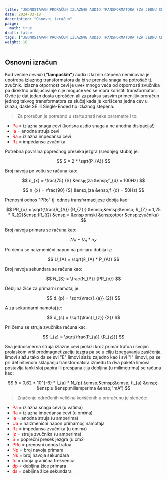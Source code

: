 ```yaml
---
title: "JEDNOSTAVAN PRORAČUN IZLAZNOG AUDIO TRANSFORMATORA (ZA JEDNU CEV)"
date: 2024-03-18
description: "Osnovni izračun"
paige:
  math: true
draft: false
tags: ["JEDNOSTAVAN PRORAČUN IZLAZNOG AUDIO TRANSFORMATORA (ZA JEDNU CEV)"]
weight: 10
---
```

## Osnovni izračun

Kod većine *cevnih* **("lampaških")** audio izlaznih stepena neminovna je upotreba izlaznog transformatora da bi se prenela snaga na potrošač tj. zvučnik. Izlazna otpornost cevi je uvek mnogo veća od otpornosti zvučnika pa direktno priključivanje nije moguće već se mora koristiti transformator. Ovde je dat jedan dosta uprošćen ali za praksu sasvim primenjljiv proračun jednog takvog transformatora za slučaj kada je korišćena jedna cev u izlazu, dakle SE ili Single-Ended tip izlaznog stepena.

> Za proračun je potrebno u startu znati neke parametre i to:
- <span style="color: red;">Pa</span> = izlazna snaga cevi (korisna audio snaga a ne anodna disipacija!)
- <span style="color: red;">Ia</span> = anodna struja cevi
- <span style="color: red;">Ra</span> = izlazna impedansa cevi
- <span style="color: red;">Rz</span> = impedansa zvučnika

<p class="text-center">Potrebna površina poprečnog preseka jezgra (srednjeg stuba) je:</p>

$$
 S = 2 * \sqrt{P_{A}}
$$

<p class="text-center">Broj navoja po voltu se računa kao:</p>

$$
 n_{x} = \frac{75} {S} &ensp;(za &ensp;f_{d} = 100Hz)
$$

$$
 n_{x} = \frac{90} {S} &ensp;(za &ensp;f_{d} = 50Hz)
$$

<p class="text-center">Prenosni odnos "PRo" tj. odnos transformacijese dobija kao:</p>

$$
 PR_{o} = \sqrt{\frac{R_{A}} {R_{Z}}}   &emsp;&emsp;&emsp;   R_{Z} = 1,25 * R_{Ω}&ensp;(R_{Ω} &ensp;= &ensp;omski &ensp;otpor &ensp;zvučnika)
$$

<p class="text-center">Broj navoja primara se računa kao:</p>

$$
 N_{P} = U_{A} * n_{X}
$$

<p class="text-center">Pri čemu se naizmenični napon na primaru dobija iz:</p>

$$
 U_{A} = \sqrt{R_{A} * P_{A}}
$$

<p class="text-center">Broj navoja sekundara se računa kao:</p>

$$
 N_{S} = \frac{N_{P}} {PR_{o}}
$$

<p class="text-center">Debljina žice za primarni namotaj je:</p>

$$
 d_{p} = \sqrt{\frac{I_{a}} {2}}
$$

<p class="text-center">A za sekundarni namotaj je:</p>

$$
 d_{s} = \sqrt{\frac{I_{z}} {2}}
$$

<p class="text-center">Pri čemu se struja zvučnika računa kao:</p>

$$
 I_{z} = \sqrt{\frac{P_{a}} {R_{z}}}
$$

Sva jednosmerna struja izlazne cevi prolazi kroz primar trafoa i svojim prolaskom vrši predmagnetizaciju jezgra pa se u cilju izbegavanja zasićenja, limovi slažu tako da se svi "E" limovi slažu zajedno kao i svi "I" limovi, pa se pri definitivnom sklapanju transformatora između ta dva paketa limova postavlja tanki sloj papira ili prespana cija debljina (u milimetrima) se računa kao:

$$
 δ = 0,62 * 10^{-6} * I_{a} * N_{p}   &emsp;&emsp;&emsp;   (I_{a} &ensp;- &ensp;u &ensp;miliamperima &ensp;"mA")
$$

> Značenje određenih veličina korišćenih u proračunu je sledeće:
- <span style="color: red;">Pa</span> = izlazna snaga cevi (u vatima)
- <span style="color: red;">Ra</span> = izlazna impedansa cevi (u omima)
- <span style="color: red;">Ia</span> = anodna struja (u amperima)
- <span style="color: red;">Ua</span> = naizmenični napon primarnog namotaja
- <span style="color: red;">Rz</span> = impedansa zvučnika (u omima)
- <span style="color: red;">Iz</span> = struja zvučnika (u amperima)
- <span style="color: red;">S</span> = poprečni presek jezgra (u cm2)
- <span style="color: red;">PRo</span> = prenosni odnos trafoa
- <span style="color: red;">Np</span> = broj navoja primara
- <span style="color: red;">Ns</span> = broj navoja sekundara
- <span style="color: red;">fd</span> = donja granična frekvenca
- <span style="color: red;">dp</span> = debljina žice primara
- <span style="color: red;">ds</span> = debljina žice sekundara
